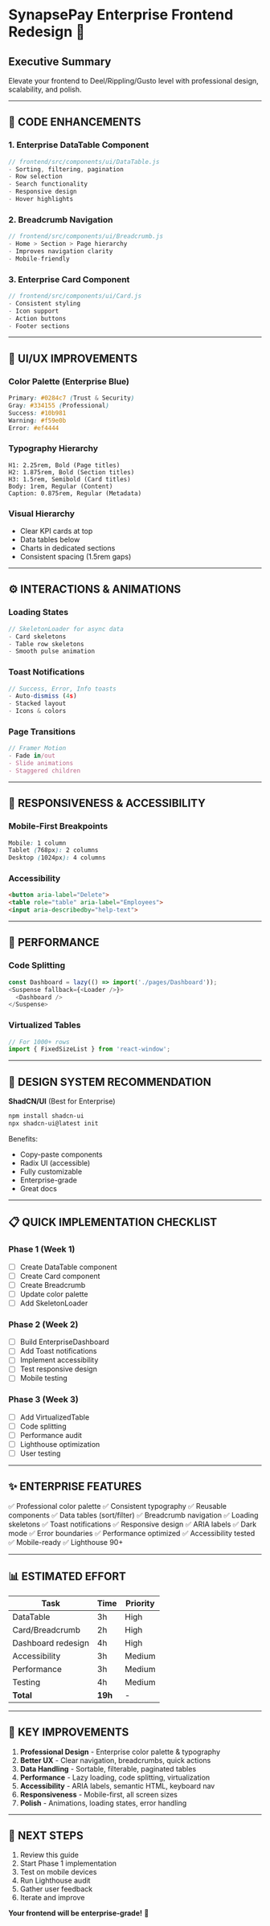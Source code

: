 # SynapsePay Enterprise Frontend Redesign 🚀

## Executive Summary
Elevate your frontend to Deel/Rippling/Gusto level with professional design, scalability, and polish.

---

## 🔧 CODE ENHANCEMENTS

### 1. Enterprise DataTable Component
```javascript
// frontend/src/components/ui/DataTable.js
- Sorting, filtering, pagination
- Row selection
- Search functionality
- Responsive design
- Hover highlights
```

### 2. Breadcrumb Navigation
```javascript
// frontend/src/components/ui/Breadcrumb.js
- Home > Section > Page hierarchy
- Improves navigation clarity
- Mobile-friendly
```

### 3. Enterprise Card Component
```javascript
// frontend/src/components/ui/Card.js
- Consistent styling
- Icon support
- Action buttons
- Footer sections
```

---

## 🎨 UI/UX IMPROVEMENTS

### Color Palette (Enterprise Blue)
```css
Primary: #0284c7 (Trust & Security)
Gray: #334155 (Professional)
Success: #10b981
Warning: #f59e0b
Error: #ef4444
```

### Typography Hierarchy
```
H1: 2.25rem, Bold (Page titles)
H2: 1.875rem, Bold (Section titles)
H3: 1.5rem, Semibold (Card titles)
Body: 1rem, Regular (Content)
Caption: 0.875rem, Regular (Metadata)
```

### Visual Hierarchy
- Clear KPI cards at top
- Data tables below
- Charts in dedicated sections
- Consistent spacing (1.5rem gaps)

---

## ⚙️ INTERACTIONS & ANIMATIONS

### Loading States
```javascript
// SkeletonLoader for async data
- Card skeletons
- Table row skeletons
- Smooth pulse animation
```

### Toast Notifications
```javascript
// Success, Error, Info toasts
- Auto-dismiss (4s)
- Stacked layout
- Icons & colors
```

### Page Transitions
```javascript
// Framer Motion
- Fade in/out
- Slide animations
- Staggered children
```

---

## 📱 RESPONSIVENESS & ACCESSIBILITY

### Mobile-First Breakpoints
```css
Mobile: 1 column
Tablet (768px): 2 columns
Desktop (1024px): 4 columns
```

### Accessibility
```html
<button aria-label="Delete">
<table role="table" aria-label="Employees">
<input aria-describedby="help-text">
```

---

## 🚀 PERFORMANCE

### Code Splitting
```javascript
const Dashboard = lazy(() => import('./pages/Dashboard'));
<Suspense fallback={<Loader />}>
  <Dashboard />
</Suspense>
```

### Virtualized Tables
```javascript
// For 1000+ rows
import { FixedSizeList } from 'react-window';
```

---

## 🧭 DESIGN SYSTEM RECOMMENDATION

**ShadCN/UI** (Best for Enterprise)
```bash
npm install shadcn-ui
npx shadcn-ui@latest init
```

Benefits:
- Copy-paste components
- Radix UI (accessible)
- Fully customizable
- Enterprise-grade
- Great docs

---

## 📋 QUICK IMPLEMENTATION CHECKLIST

### Phase 1 (Week 1)
- [ ] Create DataTable component
- [ ] Create Card component
- [ ] Create Breadcrumb
- [ ] Update color palette
- [ ] Add SkeletonLoader

### Phase 2 (Week 2)
- [ ] Build EnterpriseDashboard
- [ ] Add Toast notifications
- [ ] Implement accessibility
- [ ] Test responsive design
- [ ] Mobile testing

### Phase 3 (Week 3)
- [ ] Add VirtualizedTable
- [ ] Code splitting
- [ ] Performance audit
- [ ] Lighthouse optimization
- [ ] User testing

---

## ✨ ENTERPRISE FEATURES

✅ Professional color palette
✅ Consistent typography
✅ Reusable components
✅ Data tables (sort/filter)
✅ Breadcrumb navigation
✅ Loading skeletons
✅ Toast notifications
✅ Responsive design
✅ ARIA labels
✅ Dark mode
✅ Error boundaries
✅ Performance optimized
✅ Accessibility tested
✅ Mobile-ready
✅ Lighthouse 90+

---

## 📊 ESTIMATED EFFORT

| Task | Time | Priority |
|------|------|----------|
| DataTable | 3h | High |
| Card/Breadcrumb | 2h | High |
| Dashboard redesign | 4h | High |
| Accessibility | 3h | Medium |
| Performance | 3h | Medium |
| Testing | 4h | Medium |
| **Total** | **19h** | - |

---

## 🎯 KEY IMPROVEMENTS

1. **Professional Design** - Enterprise color palette & typography
2. **Better UX** - Clear navigation, breadcrumbs, quick actions
3. **Data Handling** - Sortable, filterable, paginated tables
4. **Performance** - Lazy loading, code splitting, virtualization
5. **Accessibility** - ARIA labels, semantic HTML, keyboard nav
6. **Responsiveness** - Mobile-first, all screen sizes
7. **Polish** - Animations, loading states, error handling

---

## 🚀 NEXT STEPS

1. Review this guide
2. Start Phase 1 implementation
3. Test on mobile devices
4. Run Lighthouse audit
5. Gather user feedback
6. Iterate and improve

**Your frontend will be enterprise-grade!** 💪
